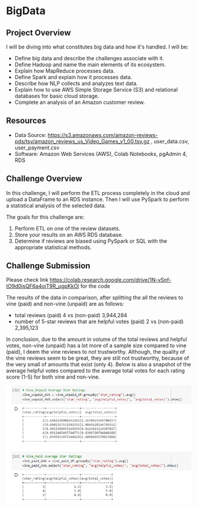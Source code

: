 # BigData

## Project Overview
I will be diving into what constitutes big data and how it's handled. I will be:
  - Define big data and describe the challenges associate with it.
  - Define Hadoop and name the main elements of its ecosystem.
  - Explain how MapReduce processes data.
  - Define Spark and explain how it processes data.
  - Describe how NLP collects and analyzes text data.
  - Explain how to use AWS Simple Storage Service (S3) and relational databases for basic cloud storage.
  - Complete an analysis of an Amazon customer review.

## Resources
- Data Source: https://s3.amazonaws.com/amazon-reviews-pds/tsv/amazon_reviews_us_Video_Games_v1_00.tsv.gz , user_data.csv, user_payment.csv
- Software: Amazon Web Services (AWS), Colab Notebooks, pgAdmin 4, RDS

## Challenge Overview
In this challenge, I will perform the ETL process completely in the cloud and upload a DataFrame to an RDS instance. Then I will use PySpark to perform a statistical analysis of the selected data.

The goals for this challenge are:
  1. Perform ETL on one of the review datasets.
  2. Store your results on an AWS RDS database.
  3. Determine if reviews are biased using PySpark or SQL with the appropriate statistical methods.


## Challenge Submission
Please check link https://colab.research.google.com/drive/1N-vSnf-tO9d0jsQF6a4ojT9R_ugpKkOl for the code

The results of the data in comparison, after splitting the all the reviews to vine (paid) and non-vine (unpaid) are as follows:
- total reviews (paid) 4 vs (non-paid) 3,944,284
- number of 5-star reviews that are helpful votes (paid) 2 vs (non-paid) 2,395,123

In conclusion, due to the amount in volume of the total reviews and helpful votes, non-vine (unpaid) has a lot more of a sample size compared to vine (paid), I deem the vine reviews to not trustworthy. Although, the quality of the vine reviews seem to be great, they are still not trustworthy, because of the very small of amounts that exist (only 4). Below is also a snapshot of the average helpful votes compared to the average total votes for each rating score (1-5) for both vine and non-vine.

![](https://github.com/jusnguyen03/BigData/blob/master/average.png)
